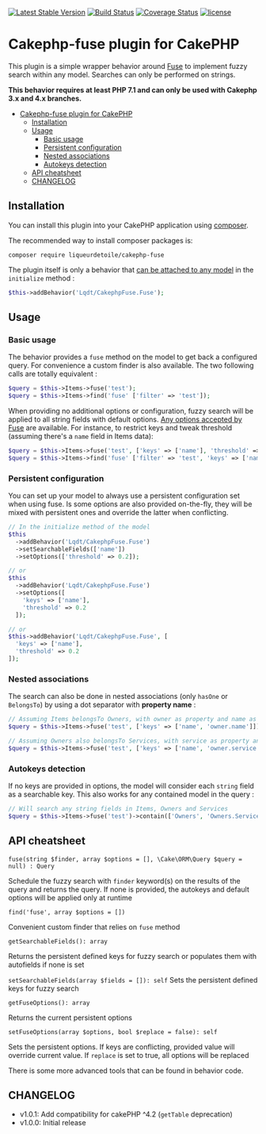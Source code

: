 [![Latest Stable Version](https://img.shields.io/github/release/liqueurdetoile/cakephp-fuse.svg?style=flat-square)](https://packagist.org/packages/liqueurdetoile/cakephp-fuse
)
[![Build Status](https://travis-ci.com/liqueurdetoile/cakephp-fuse.svg?branch=master)](https://travis-ci.com/liqueurdetoile/cakephp-fuse)
[![Coverage Status](https://coveralls.io/repos/github/liqueurdetoile/cakephp-fuse/badge.svg?branch=master)](https://coveralls.io/github/liqueurdetoile/cakephp-fuse?branch=master)
[![license](https://img.shields.io/github/license/liqueurdetoile/cakephp-fuse.svg?style=flat-square)](https://packagist.org/packages/liqueurdetoile/cakephp-fuse)

# Cakephp-fuse plugin for CakePHP

This plugin is a simple wrapper behavior around [Fuse](https://github.com/loilo/Fuse) to implement fuzzy search within any model. Searches can only be performed on strings.

**This behavior requires at least PHP 7.1 and can only be used with Cakephp 3.x and 4.x branches.**

<!-- TOC depthFrom:1 depthTo:6 withLinks:1 updateOnSave:1 orderedList:0 -->

- [Cakephp-fuse plugin for CakePHP](#cakephp-fuse-plugin-for-cakephp)
	- [Installation](#installation)
	- [Usage](#usage)
		- [Basic usage](#basic-usage)
		- [Persistent configuration](#persistent-configuration)
		- [Nested associations](#nested-associations)
		- [Autokeys detection](#autokeys-detection)
	- [API cheatsheet](#api-cheatsheet)
	- [CHANGELOG](#changelog)

<!-- /TOC -->

## Installation

You can install this plugin into your CakePHP application using [composer](https://getcomposer.org).

The recommended way to install composer packages is:

```
composer require liqueurdetoile/cakephp-fuse
```

The plugin itself is only a behavior that [can be attached to any model](https://book.cakephp.org/4/en/orm/behaviors.html) in the `initialize` method :

```php
$this->addBehavior('Lqdt/CakephpFuse.Fuse');
```

## Usage

### Basic usage
The behavior provides a `fuse` method on the model to get back a configured query. For convenience a custom finder is also available. The two following calls are totally equivalent :

```php
$query = $this->Items->fuse('test');
$query = $this->Items->find('fuse' ['filter' => 'test']);
```

When providing no additional options or configuration, fuzzy search will be applied to all string fields with default options. [Any options accepted by Fuse](https://github.com/loilo/Fuse#options) are available. For instance, to restrict keys and tweak threshold (assuming there's a `name` field in Items data):

```php
$query = $this->Items->fuse('test', ['keys' => ['name'], 'threshold' => 0.2]);
$query = $this->Items->find('fuse' ['filter' => 'test', 'keys' => ['name'], 'threshold' => 0.2]);
```

### Persistent configuration
You can set up your model to always use a persistent configuration set when using fuse. Is some options are also provided on-the-fly, they will be mixed with persistent ones and override the latter when conflicting.

```php
// In the initialize method of the model
$this
  ->addBehavior('Lqdt/CakephpFuse.Fuse')
  ->setSearchableFields(['name'])
  ->setOptions(['threshold' => 0.2]);

// or
$this
  ->addBehavior('Lqdt/CakephpFuse.Fuse')
  ->setOptions([
    'keys' => ['name'],
    'threshold' => 0.2
  ]);

// or
$this->addBehavior('Lqdt/CakephpFuse.Fuse', [
  'keys' => ['name'],
  'threshold' => 0.2
]);
```

### Nested associations
The search can also be done in nested associations (only `hasOne` or `BelongsTo`) by using a dot separator with **property name** :

```php
// Assuming Items belongsTo Owners, with owner as property and name as string field
$query = $this->Items->fuse('test', ['keys' => ['name', 'owner.name']])->contain(['Owners']);

// Assuming Owners also belongsTo Services, with service as property and name as string field
$query = $this->Items->fuse('test', ['keys' => ['name', 'owner.service.name']])->contain(['Owners', 'Owners.Services']);
```

### Autokeys detection
If no keys are provided in options, the model will consider each `string` field as a searchable key. This also works for any contained model in the query :

```php
// Will search any string fields in Items, Owners and Services
$query = $this->Items->fuse('test')->contain(['Owners', 'Owners.Services']);
```

## API cheatsheet
`fuse(string $finder, array $options = [], \Cake\ORM\Query $query = null) : Query`

Schedule the fuzzy search with `finder` keyword(s) on the results of the query and returns the query. If none is provided, the autokeys and default options will be applied only at runtime

`find('fuse', array $options = [])`

Convenient custom finder that relies on `fuse` method

`getSearchableFields(): array`

Returns the persistent defined keys for fuzzy search or populates them with autofields if none is set

`setSearchableFields(array $fields = []): self`
Sets the persistent defined keys for fuzzy search

`getFuseOptions(): array`

Returns the current persistent options

`setFuseOptions(array $options, bool $replace = false): self`

Sets the persistent options. If keys are conflicting, provided value will override current value. If `replace` is set to true, all options will be replaced

There is some more advanced tools that can be found in behavior code.

## CHANGELOG

- v1.0.1: Add compatibility for cakePHP ^4.2 (`getTable` deprecation)
- v1.0.0: Initial release
